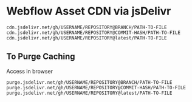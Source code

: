 # Webflow Asset CDN via jsDelivr

``` shell
cdn.jsdelivr.net/gh/USERNAME/REPOSITORY@BRANCH/PATH-TO-FILE
cdn.jsdelivr.net/gh/USERNAME/REPOSITORY@COMMIT-HASH/PATH-TO-FILE
cdn.jsdelivr.net/gh/USERNAME/REPOSITORY@latest/PATH-TO-FILE
```

## To Purge Caching

Access in browser

```shell
purge.jsdelivr.net/gh/USERNAME/REPOSITORY@BRANCH/PATH-TO-FILE
purge.jsdelivr.net/gh/USERNAME/REPOSITORY@COMMIT-HASH/PATH-TO-FILE
purge.jsdelivr.net/gh/USERNAME/REPOSITORY@latest/PATH-TO-FILE
```
